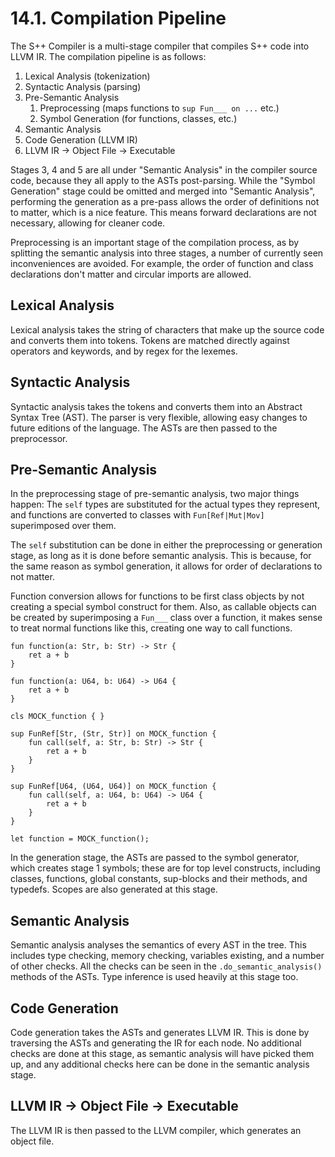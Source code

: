 # 14.1. Compilation Pipeline

The S++ Compiler is a multi-stage compiler that compiles S++ code into LLVM IR. The compilation pipeline is as follows:

1. Lexical Analysis (tokenization)
2. Syntactic Analysis (parsing)
3. Pre-Semantic Analysis
    1. Preprocessing (maps functions to `sup Fun___ on ...` etc.)
    2. Symbol Generation (for functions, classes, etc.)
4. Semantic Analysis
5. Code Generation (LLVM IR)
6. LLVM IR -> Object File -> Executable

Stages 3, 4 and 5 are all under "Semantic Analysis" in the compiler source code, because they all apply to the ASTs
post-parsing. While the "Symbol Generation" stage could be omitted and merged into "Semantic Analysis", performing
the generation as a pre-pass allows the order of definitions not to matter, which is a nice feature. This means
forward declarations are not necessary, allowing for cleaner code.

Preprocessing is an important stage of the compilation process, as by splitting the semantic analysis into three stages,
a number of currently seen inconveniences are avoided. For example, the order of function and class declarations don't
matter and circular imports are allowed.

## Lexical Analysis

Lexical analysis takes the string of characters that make up the source code and converts them into tokens. Tokens are
matched directly against operators and keywords, and by regex for the lexemes.

## Syntactic Analysis

Syntactic analysis takes the tokens and converts them into an Abstract Syntax Tree (AST). The parser is very flexible,
allowing easy changes to future editions of the language. The ASTs are then passed to the preprocessor.

## Pre-Semantic Analysis

In the preprocessing stage of pre-semantic analysis, two major things happen: The `self` types are substituted for the
actual types they represent, and functions are converted to classes with `Fun[Ref|Mut|Mov]` superimposed over them.

The `self` substitution can be done in either the preprocessing or generation stage, as long as it is done before
semantic analysis. This is because, for the same reason as symbol generation, it allows for order of declarations to not
matter.

Function conversion allows for functions to be first class objects by not creating a special symbol construct
for them. Also, as callable objects can be created by superimposing a `Fun___` class over a function, it makes sense to
treat normal functions like this, creating one way to call functions.

```
fun function(a: Str, b: Str) -> Str {
    ret a + b
}

fun function(a: U64, b: U64) -> U64 {
    ret a + b
}
```

```
cls MOCK_function { }

sup FunRef[Str, (Str, Str)] on MOCK_function {
    fun call(self, a: Str, b: Str) -> Str {
        ret a + b
    }
}

sup FunRef[U64, (U64, U64)] on MOCK_function {
    fun call(self, a: U64, b: U64) -> U64 {
        ret a + b
    }
}

let function = MOCK_function();
```

In the generation stage, the ASTs are passed to the symbol generator, which creates stage 1 symbols; these are for top
level constructs, including classes, functions, global constants, sup-blocks and their methods, and typedefs. Scopes are
also generated at this stage.

## Semantic Analysis

Semantic analysis analyses the semantics of every AST in the tree. This includes type checking, memory checking,
variables existing, and a number of other checks. All the checks can be seen in the `.do_semantic_analysis()` methods of
the ASTs. Type inference is used heavily at this stage too.

## Code Generation

Code generation takes the ASTs and generates LLVM IR. This is done by traversing the ASTs and generating the IR for each
node. No additional checks are done at this stage, as semantic analysis will have picked them up, and any additional
checks here can be done in the semantic analysis stage.

## LLVM IR -> Object File -> Executable

The LLVM IR is then passed to the LLVM compiler, which generates an object file.
